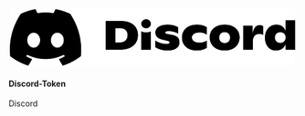 <p align=center><img src="discord-logo-black.png" width="500px" height="100px"></p>


<p align=center><h4>Discord-Token</h4></p>
Discord
